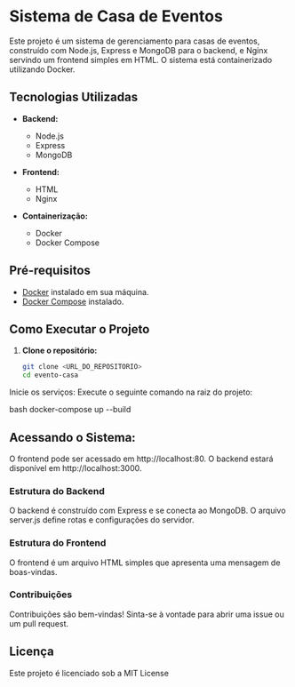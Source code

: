 # Sistema de Casa de Eventos

Este projeto é um sistema de gerenciamento para casas de eventos, construído com Node.js, Express e MongoDB para o backend, e Nginx servindo um frontend simples em HTML. O sistema está containerizado utilizando Docker.


## Tecnologias Utilizadas

- **Backend:**
  - Node.js
  - Express
  - MongoDB

- **Frontend:**
  - HTML
  - Nginx

- **Containerização:**
  - Docker
  - Docker Compose

## Pré-requisitos

- [Docker](https://www.docker.com/get-started) instalado em sua máquina.
- [Docker Compose](https://docs.docker.com/compose/) instalado.

## Como Executar o Projeto

1. **Clone o repositório:**
   ```bash
   git clone <URL_DO_REPOSITORIO>
   cd evento-casa
Inicie os serviços: Execute o seguinte comando na raiz do projeto:

bash
docker-compose up --build

## Acessando o Sistema:

O frontend pode ser acessado em http://localhost:80.
O backend estará disponível em http://localhost:3000.
### Estrutura do Backend
O backend é construído com Express e se conecta ao MongoDB.
O arquivo server.js define rotas e configurações do servidor.
### Estrutura do Frontend
O frontend é um arquivo HTML simples que apresenta uma mensagem de boas-vindas.
### Contribuições
Contribuições são bem-vindas! Sinta-se à vontade para abrir uma issue ou um pull request.

## Licença
Este projeto é licenciado sob a MIT License

